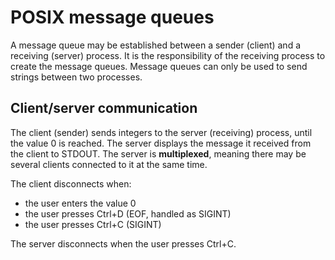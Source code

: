 # POSIX message queues

A message queue may be established between a sender (client) and a receiving (server) process. It is the responsibility of the receiving process to create the message queues. Message queues can only be used to send strings between two processes. 

## Client/server communication

The client (sender) sends integers to the server (receiving) process, until the value 0 is reached. The server displays the message it received from the client to STDOUT. The server is **multiplexed**, meaning there may be several clients connected to it at the same time.

The client disconnects when:
* the user enters the value 0
* the user presses Ctrl+D (EOF, handled as SIGINT)
* the user presses Ctrl+C (SIGINT)

The server disconnects when the user presses Ctrl+C.